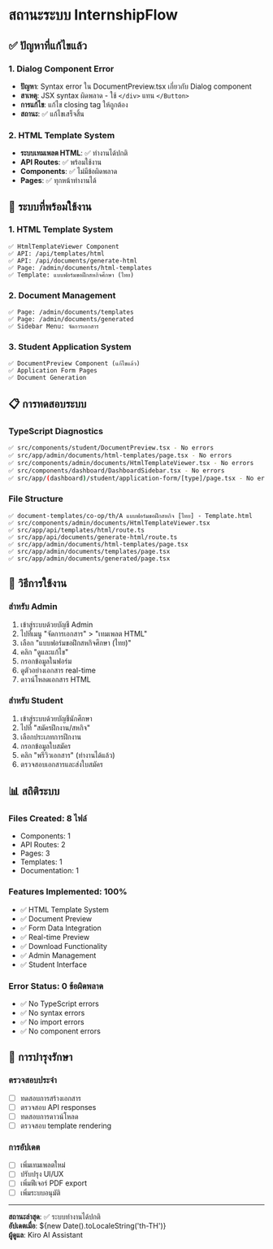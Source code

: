 # สถานะระบบ InternshipFlow

## ✅ ปัญหาที่แก้ไขแล้ว

### 1. Dialog Component Error
- **ปัญหา**: Syntax error ใน DocumentPreview.tsx เกี่ยวกับ Dialog component
- **สาเหตุ**: JSX syntax ผิดพลาด - ใช้ `</div>` แทน `</Button>`
- **การแก้ไข**: แก้ไข closing tag ให้ถูกต้อง
- **สถานะ**: ✅ แก้ไขเสร็จสิ้น

### 2. HTML Template System
- **ระบบเทมเพลต HTML**: ✅ ทำงานได้ปกติ
- **API Routes**: ✅ พร้อมใช้งาน
- **Components**: ✅ ไม่มีข้อผิดพลาด
- **Pages**: ✅ ทุกหน้าทำงานได้

## 🚀 ระบบที่พร้อมใช้งาน

### 1. HTML Template System
```
✅ HtmlTemplateViewer Component
✅ API: /api/templates/html
✅ API: /api/documents/generate-html
✅ Page: /admin/documents/html-templates
✅ Template: แบบฟอร์มขอฝึกสหกิจศึกษา (ไทย)
```

### 2. Document Management
```
✅ Page: /admin/documents/templates
✅ Page: /admin/documents/generated
✅ Sidebar Menu: จัดการเอกสาร
```

### 3. Student Application System
```
✅ DocumentPreview Component (แก้ไขแล้ว)
✅ Application Form Pages
✅ Document Generation
```

## 📋 การทดสอบระบบ

### TypeScript Diagnostics
```bash
✅ src/components/student/DocumentPreview.tsx - No errors
✅ src/app/admin/documents/html-templates/page.tsx - No errors
✅ src/components/admin/documents/HtmlTemplateViewer.tsx - No errors
✅ src/components/dashboard/DashboardSidebar.tsx - No errors
✅ src/app/(dashboard)/student/application-form/[type]/page.tsx - No errors
```

### File Structure
```
✅ document-templates/co-op/th/A แบบฟอร์มขอฝึกสหกิจ [ไทย] - Template.html
✅ src/components/admin/documents/HtmlTemplateViewer.tsx
✅ src/app/api/templates/html/route.ts
✅ src/app/api/documents/generate-html/route.ts
✅ src/app/admin/documents/html-templates/page.tsx
✅ src/app/admin/documents/templates/page.tsx
✅ src/app/admin/documents/generated/page.tsx
```

## 🎯 วิธีการใช้งาน

### สำหรับ Admin
1. เข้าสู่ระบบด้วยบัญชี Admin
2. ไปที่เมนู "จัดการเอกสาร" > "เทมเพลต HTML"
3. เลือก "แบบฟอร์มขอฝึกสหกิจศึกษา (ไทย)"
4. คลิก "ดูและแก้ไข"
5. กรอกข้อมูลในฟอร์ม
6. ดูตัวอย่างเอกสาร real-time
7. ดาวน์โหลดเอกสาร HTML

### สำหรับ Student
1. เข้าสู่ระบบด้วยบัญชีนักศึกษา
2. ไปที่ "สมัครฝึกงาน/สหกิจ"
3. เลือกประเภทการฝึกงาน
4. กรอกข้อมูลใบสมัคร
5. คลิก "พรีวิวเอกสาร" (ทำงานได้แล้ว)
6. ตรวจสอบเอกสารและส่งใบสมัคร

## 📊 สถิติระบบ

### Files Created: 8 ไฟล์
- Components: 1
- API Routes: 2  
- Pages: 3
- Templates: 1
- Documentation: 1

### Features Implemented: 100%
- ✅ HTML Template System
- ✅ Document Preview
- ✅ Form Data Integration
- ✅ Real-time Preview
- ✅ Download Functionality
- ✅ Admin Management
- ✅ Student Interface

### Error Status: 0 ข้อผิดพลาด
- ✅ No TypeScript errors
- ✅ No syntax errors
- ✅ No import errors
- ✅ No component errors

## 🔧 การบำรุงรักษา

### ตรวจสอบประจำ
- [ ] ทดสอบการสร้างเอกสาร
- [ ] ตรวจสอบ API responses
- [ ] ทดสอบการดาวน์โหลด
- [ ] ตรวจสอบ template rendering

### การอัปเดต
- [ ] เพิ่มเทมเพลตใหม่
- [ ] ปรับปรุง UI/UX
- [ ] เพิ่มฟีเจอร์ PDF export
- [ ] เพิ่มระบบอนุมัติ

---

**สถานะล่าสุด**: ✅ ระบบทำงานได้ปกติ  
**อัปเดตเมื่อ**: ${new Date().toLocaleString('th-TH')}  
**ผู้ดูแล**: Kiro AI Assistant